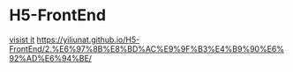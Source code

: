 # H5-FrontEnd
[visist it](https://yiliunat.github.io/H5-FrontEnd/1.js%E5%87%BD%E6%95%B0/)
https://yiliunat.github.io/H5-FrontEnd/2.%E6%97%8B%E8%BD%AC%E9%9F%B3%E4%B9%90%E6%92%AD%E6%94%BE/
